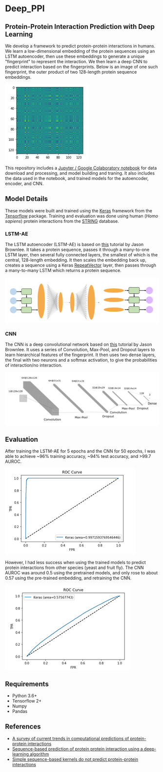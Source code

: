 # Deep_PPI
## Protein-Protein Interaction Prediction with Deep Learning

We develop a framework to predict protein-protein interactions in humans. We learn a low-dimensional embedding of the protein sequences using an LSTM autoencoder, then use these embeddings to generate a unique "fingerprint" to represent the interaction. We then learn a deep CNN to predict interaction based on the fingerprints. Below is an image of one such fingerprint, the outer product of two 128-length protein sequence embeddings.

![PPI fingerprint](interactionFingerprint1.PNG)

This repository includes a [Jupyter / Google Colaboratory notebook](https://github.com/samsledje/Deep_PPI/blob/master/PPI_Intro2DeepLearning.ipynb) for data download and processing, and model building and traning. It also includes the data used in the notebook, and trained models for the autoencoder, encoder, and CNN.

## Model Details

These models were built and trained using the [Keras](https://keras.io/) framework from the [Tensorflow](https://www.tensorflow.org/) package. Training and evaluation was done using human (*Homo sapiens*) protein interactions from the [STRING](https://string-db.org/) database.

### LSTM-AE
The LSTM autoencoder (LSTM-AE) is based on [this](https://machinelearningmastery.com/lstm-autoencoders/) tutorial by Jason Brownlee. It takes a protein sequence, passes it through a many-to-one LSTM layer, then several fully connected layers, the smallest of which is the central, 128-length embedding. It then scales the embedding back up, creates a sequence using a Keras [RepeatVector](https://www.tensorflow.org/api_docs/python/tf/keras/layers/RepeatVector) layer, then passes through a many-to-many LSTM which returns a protein sequence.

![LSTM-AE](LSTM_AE_Arch.png)

### CNN
The CNN is a deep convolutional network based on [this](https://machinelearningmastery.com/object-recognition-convolutional-neural-networks-keras-deep-learning-library/) tutorial by Jason Brownlee. It uses a series of Convolution, Max-Pool, and Dropout layers to learn hierarchical features of the fingerprint. It then uses two dense layers, the final with two neurons and a softmax activation, to give the probabilities of interaction/no interaction.

![CNN](CNN_Arch.png)

## Evaluation

After training the LSTM-AE for 5 epochs and the CNN for 50 epochs, I was able to achieve ~96% training accuracy, ~94% test accuracy, and >99.7 AUROC.

![ROC Curve](PPI_AUC.PNG)

However, I had less success when using the trained models to predict protein interactions from other species (yeast and fruit fly). The CNN AUROC was around 0.5 using the pretrained models, and only rose to about 0.57 using the pre-trained embedding, and retraining the CNN.

![Yeast/Fly ROC Curve](yeastFly_AUC.png)

## Requirements

- Python 3.6+
- Tensorflow 2+
- Numpy
- Pandas

## References

- [A survey of current trends in computational predictions of protein-protein interactions](https://link.springer.com/article/10.1007/s11704-019-8232-z)
- [Sequence-based prediction of protein protein interaction using a deep-learning algorithm](https://bmcbioinformatics.biomedcentral.com/articles/10.1186/s12859-017-1700-2)
- [Simple sequence-based kernels do not predict protein-protein interactions](https://www.ncbi.nlm.nih.gov/pubmed/20801913)
